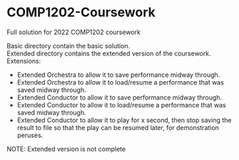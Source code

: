 # COMP1202-Coursework
Full solution for 2022 COMP1202 coursework 

Basic directory contain the basic solution.  
Extended directory contains the extended version of the coursework.  
Extensions:
- Extended Orchestra to allow it to save performance midway through.
- Extended Orchestra to allow it to load/resume a performance that was saved midway through.
- Extended Conductor to allow it to save performance midway through.
- Extended Conductor to allow it to load/resume a performance that was saved midway through.
- Extended Conductor to allow it to play for x second, then stop saving the result to file so that the play can be resumed later, for demonstration peruses.

NOTE: Extended version is not complete